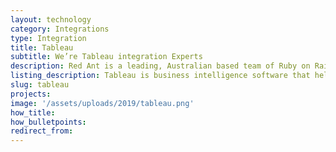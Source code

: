 ```yaml
---
layout: technology
category: Integrations
type: Integration
title: Tableau
subtitle: We’re Tableau integration Experts
description: Red Ant is a leading, Australian based team of Ruby on Rails Developers. We’ve worked with hundreds of companies and startups to integrate their apps with Tableau.
listing_description: Tableau is business intelligence software that helps people see and understand their data. We can help you design the best application of Tableau to give you the business insights you need from your data.
slug: tableau
projects:
image: '/assets/uploads/2019/tableau.png'
how_title:
how_bulletpoints:
redirect_from:
---
```

